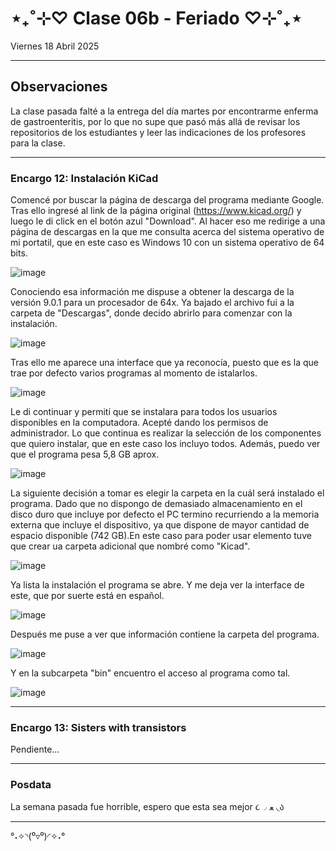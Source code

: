 # ⋆₊˚⊹♡ Clase 06b - Feriado ♡⊹˚₊⋆

Viernes 18 Abril 2025

***

## Observaciones

La clase pasada falté a la entrega del día martes por encontrarme enferma de gastroenteritis, por lo que no supe que pasó más allá de revisar los repositorios de los estudiantes y leer las indicaciones de los profesores para la clase.

***

### Encargo 12: Instalación  KiCad

Comencé por buscar la página de descarga del programa mediante Google. Tras ello ingresé al link de la página original (<https://www.kicad.org/>) y luego le di click en el botón azul "Download". Al hacer eso me redirige a una página de descargas en la que me consulta acerca del sistema operativo de mi portatil, que en este caso es Windows 10 con un sistema operativo de 64 bits.

![image](https://github.com/user-attachments/assets/9ab6a211-0e6d-4d04-9a75-e93190988f10)

Conociendo esa información me dispuse a obtener la descarga de la versión 9.0.1 para un procesador de 64x. Ya bajado el archivo fui a la carpeta de "Descargas", donde decido abrirlo para comenzar con la instalación.

![image](https://github.com/user-attachments/assets/b37005dd-2d5e-4bf0-b3de-ff2489161964)

Tras ello me aparece una interface que ya reconocía, puesto que es la que trae por defecto varios programas al momento de istalarlos.

![image](https://github.com/user-attachments/assets/728eed79-861c-4f5b-a41a-7551b5f54aa4)

Le di continuar y permití que se instalara para todos los usuarios disponibles en la computadora. Acepté dando los permisos de administrador. Lo que continua es realizar la selección de los componentes que quiero instalar, que en este caso los incluyo todos. Además, puedo ver que el programa pesa 5,8 GB aprox.

![image](https://github.com/user-attachments/assets/32280c94-5d0d-4c94-becc-1a5b40e4403c)

La siguiente decisión a tomar es elegir la carpeta en la cuál será instalado el programa. Dado que no dispongo de demasiado almacenamiento en el disco duro que incluye por defecto el PC termino recurriendo a la memoria externa que incluye el dispositivo, ya que dispone de mayor cantidad de espacio disponible (742 GB).En este caso para poder usar elemento tuve que crear ua carpeta adicional que nombré como "Kicad".

![image](https://github.com/user-attachments/assets/f47b4eac-04fa-4bbf-8369-1c00308a5055)

Ya lista la instalación el programa se abre. Y me deja ver la interface de este, que por suerte está en español.

![image](https://github.com/user-attachments/assets/3e678766-125a-4056-a33b-be3517b0f88c)

Después me puse a ver que información contiene la carpeta del programa.

![image](https://github.com/user-attachments/assets/a10be77c-870d-4df0-ae08-47a07515b14c)

Y en la subcarpeta "bin" encuentro el acceso al programa como tal.

![image](https://github.com/user-attachments/assets/e244b639-4675-4612-97ec-3b865c04b14e)

***

### Encargo 13: Sisters with transistors

Pendiente...

***

### Posdata

La semana pasada fue horrible, espero que esta sea mejor ૮◞ ﻌ ◟ა

***

°˖✧◝(⁰▿⁰)◜✧˖°
